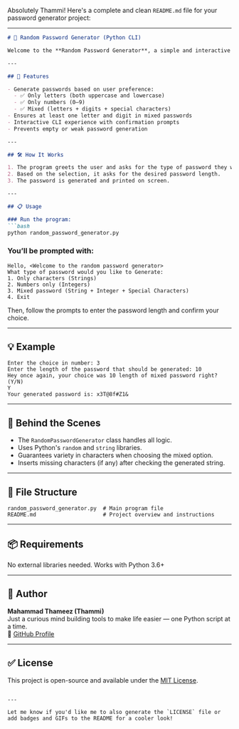 Absolutely Thammi! Here's a complete and clean `README.md` file for your password generator project:

---

```markdown
# 🔐 Random Password Generator (Python CLI)

Welcome to the **Random Password Generator**, a simple and interactive Python-based tool that helps you generate secure passwords with ease. Whether you need a string-only password, digits-only, or a mix of everything (including special characters), this program has got you covered!

---

## 📌 Features

- Generate passwords based on user preference:
  - ✅ Only letters (both uppercase and lowercase)
  - ✅ Only numbers (0–9)
  - ✅ Mixed (letters + digits + special characters)
- Ensures at least one letter and digit in mixed passwords
- Interactive CLI experience with confirmation prompts
- Prevents empty or weak password generation

---

## 🛠️ How It Works

1. The program greets the user and asks for the type of password they want to generate.
2. Based on the selection, it asks for the desired password length.
3. The password is generated and printed on screen.

---

## 📋 Usage

### Run the program:
```bash
python random_password_generator.py
```

### You’ll be prompted with:
```
Hello, <Welcome to the random password generator>
What type of password would you like to Generate:
1. Only characters (Strings)
2. Numbers only (Integers)
3. Mixed password (String + Integer + Special Characters)
4. Exit
```

Then, follow the prompts to enter the password length and confirm your choice.

---

## 💡 Example

```
Enter the choice in number: 3
Enter the length of the password that should be generated: 10
Hey once again, your choice was 10 length of mixed password right? (Y/N)
Y
Your generated password is: x3T@8f#Z1&
```

---

## 🧠 Behind the Scenes

- The `RandomPasswordGenerator` class handles all logic.
- Uses Python's `random` and `string` libraries.
- Guarantees variety in characters when choosing the mixed option.
- Inserts missing characters (if any) after checking the generated string.

---

## 📄 File Structure

```
random_password_generator.py  # Main program file
README.md                     # Project overview and instructions
```

---

## 📦 Requirements

No external libraries needed. Works with Python 3.6+

---

## 🙌 Author

**Mahammad Thameez (Thammi)**  
Just a curious mind building tools to make life easier — one Python script at a time.  
🔗 [GitHub Profile](https://github.com/your-username)

---

## ✅ License

This project is open-source and available under the [MIT License](LICENSE).

```

---

Let me know if you'd like me to also generate the `LICENSE` file or add badges and GIFs to the README for a cooler look!
